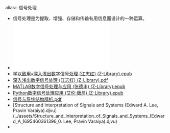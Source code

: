 alias:: 信号处理

- 信号处理是为提取、增强、存储和传输有用信息而设计的一种运算。
- ![信号与系统   第二版 (艾伦V.奥本海姆) (Z-Library).pdf](../assets/信号与系统_第二版_(艾伦V.奥本海姆)_(Z-Library)_1695392854571_0.pdf)
- [学以致用•深入浅出数字信号处理 (江志红) (Z-Library).epub](../assets/学以致用•深入浅出数字信号处理_(江志红)_(Z-Library)_1695392870630_0.epub)
- [深入浅出数字信号处理 (江志红) (Z-Library).pdf](../assets/深入浅出数字信号处理_(江志红)_(Z-Library)_1695392885108_0.pdf)
- [MATLAB数字信号处理与应用 (张德丰) (Z-Library).epub](../assets/MATLAB数字信号处理与应用_(张德丰)_(Z-Library)_1695392932117_0.epub)
- [Python数字信号处理应用 (艾伦·唐尼) (Z-Library).epub](../assets/Python数字信号处理应用_(艾伦·唐尼)_(Z-Library)_1695392938393_0.epub)
- [信号与系统结构精析.pdf](../assets/信号与系统结构精析_1695460330614_0.pdf)
- [Structure and Interpretation of Signals and Systems (Edward A. Lee, Pravin Varaiya).djvu](../assets/Structure_and_Interpretation_of_Signals_and_Systems_(Edward_A_1695460361396_0. Lee, Pravin Varaiya).djvu)
-